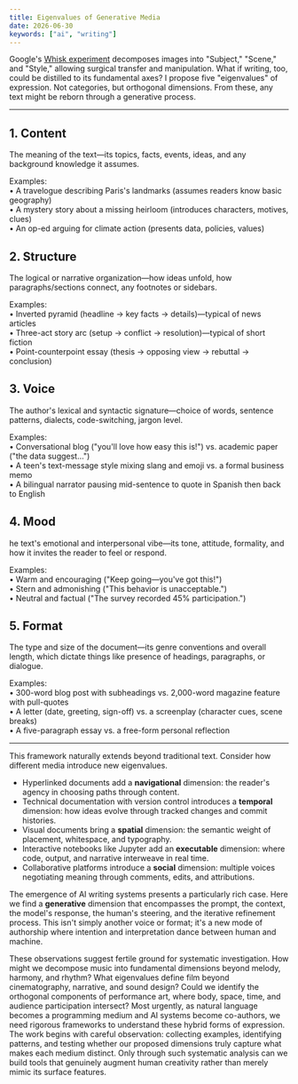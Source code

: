 ```yaml
---
title: Eigenvalues of Generative Media
date: 2026-06-30
keywords: ["ai", "writing"]
---
```


Google's [Whisk experiment](https://blog.google/technology/google-labs/whisk/) decomposes images into "Subject," "Scene," and "Style," allowing surgical transfer and manipulation. What if writing, too, could be distilled to its fundamental axes? I propose five "eigenvalues" of expression. Not categories, but orthogonal dimensions. From these, any text might be reborn through a generative process.

---

## 1. Content

The meaning of the text—its topics, facts, events, ideas, and any background knowledge it assumes.  

Examples:  
• A travelogue describing Paris's landmarks (assumes readers know basic geography)  
• A mystery story about a missing heirloom (introduces characters, motives, clues)  
• An op-ed arguing for climate action (presents data, policies, values)  

## 2. Structure

The logical or narrative organization—how ideas unfold, how paragraphs/sections connect, any footnotes or sidebars.  

Examples:  
• Inverted pyramid (headline → key facts → details)—typical of news articles  
• Three-act story arc (setup → conflict → resolution)—typical of short fiction  
• Point-counterpoint essay (thesis → opposing view → rebuttal → conclusion)  

## 3. Voice

The author's lexical and syntactic signature—choice of words, sentence patterns, dialects, code-switching, jargon level.  

Examples:  
• Conversational blog ("you'll love how easy this is!") vs. academic paper ("the data suggest…")  
• A teen's text-message style mixing slang and emoji vs. a formal business memo  
• A bilingual narrator pausing mid-sentence to quote in Spanish then back to English  

## 4. Mood

he text's emotional and interpersonal vibe—its tone, attitude, formality, and how it invites the reader to feel or respond.  

Examples:  
• Warm and encouraging ("Keep going—you've got this!")  
• Stern and admonishing ("This behavior is unacceptable.")  
• Neutral and factual ("The survey recorded 45% participation.")  

## 5. Format

The type and size of the document—its genre conventions and overall length, which dictate things like presence of headings, paragraphs, or dialogue.  

Examples:  
• 300-word blog post with subheadings vs. 2,000-word magazine feature with pull-quotes  
• A letter (date, greeting, sign-off) vs. a screenplay (character cues, scene breaks)  
• A five-paragraph essay vs. a free-form personal reflection  

---

This framework naturally extends beyond traditional text. Consider how different media introduce new eigenvalues. 

- Hyperlinked documents add a **navigational** dimension: the reader's agency in choosing paths through content.
- Technical documentation with version control introduces a **temporal** dimension: how ideas evolve through tracked changes and commit histories.
- Visual documents bring a **spatial** dimension: the semantic weight of placement, whitespace, and typography.
- Interactive notebooks like Jupyter add an **executable** dimension: where code, output, and narrative interweave in real time.
- Collaborative platforms introduce a **social** dimension: multiple voices negotiating meaning through comments, edits, and attributions.

The emergence of AI writing systems presents a particularly rich case. Here we find a **generative** dimension that encompasses the prompt, the context, the model's response, the human's steering, and the iterative refinement process. This isn't simply another voice or format; it's a new mode of authorship where intention and interpretation dance between human and machine.

These observations suggest fertile ground for systematic investigation. How might we decompose music into fundamental dimensions beyond melody, harmony, and rhythm? What eigenvalues define film beyond cinematography, narrative, and sound design? Could we identify the orthogonal components of performance art, where body, space, time, and audience participation intersect? Most urgently, as natural language becomes a programming medium and AI systems become co-authors, we need rigorous frameworks to understand these hybrid forms of expression. The work begins with careful observation: collecting examples, identifying patterns, and testing whether our proposed dimensions truly capture what makes each medium distinct. Only through such systematic analysis can we build tools that genuinely augment human creativity rather than merely mimic its surface features.
